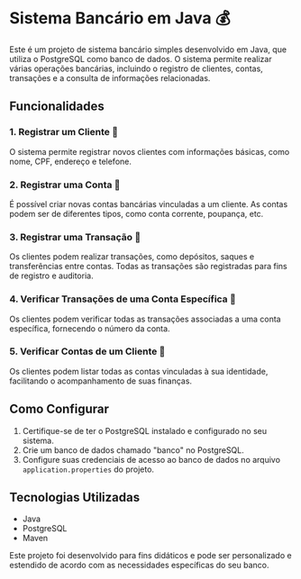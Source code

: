 # Sistema Bancário em Java 💰

Este é um projeto de sistema bancário simples desenvolvido em Java, que utiliza o PostgreSQL como banco de dados. O sistema permite realizar várias operações bancárias, incluindo o registro de clientes, contas, transações e a consulta de informações relacionadas.

## Funcionalidades

### 1. Registrar um Cliente 👤

O sistema permite registrar novos clientes com informações básicas, como nome, CPF, endereço e telefone.

### 2. Registrar uma Conta 🏦

É possível criar novas contas bancárias vinculadas a um cliente. As contas podem ser de diferentes tipos, como conta corrente, poupança, etc.

### 3. Registrar uma Transação 💸

Os clientes podem realizar transações, como depósitos, saques e transferências entre contas. Todas as transações são registradas para fins de registro e auditoria.

### 4. Verificar Transações de uma Conta Específica 📝

Os clientes podem verificar todas as transações associadas a uma conta específica, fornecendo o número da conta.

### 5. Verificar Contas de um Cliente 🧾

Os clientes podem listar todas as contas vinculadas à sua identidade, facilitando o acompanhamento de suas finanças.

## Como Configurar

1. Certifique-se de ter o PostgreSQL instalado e configurado no seu sistema.
2. Crie um banco de dados chamado "banco" no PostgreSQL.
3. Configure suas credenciais de acesso ao banco de dados no arquivo `application.properties` do projeto.

## Tecnologias Utilizadas

- Java
- PostgreSQL
- Maven

Este projeto foi desenvolvido para fins didáticos e pode ser personalizado e estendido de acordo com as necessidades específicas do seu banco.

